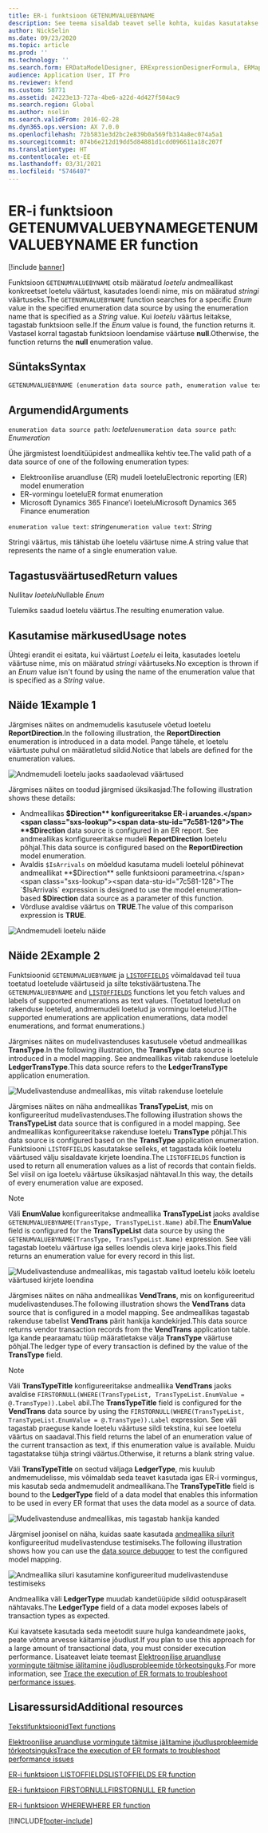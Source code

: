 ```yaml
---
title: ER-i funktsioon GETENUMVALUEBYNAME
description: See teema sisaldab teavet selle kohta, kuidas kasutatakse elektroonilise aruandluse (ER) funktsiooni GETENUMVALUEBYNAME.
author: NickSelin
ms.date: 09/23/2020
ms.topic: article
ms.prod: ''
ms.technology: ''
ms.search.form: ERDataModelDesigner, ERExpressionDesignerFormula, ERMappedFormatDesigner, ERModelMappingDesigner
audience: Application User, IT Pro
ms.reviewer: kfend
ms.custom: 58771
ms.assetid: 24223e13-727a-4be6-a22d-4d427f504ac9
ms.search.region: Global
ms.author: nselin
ms.search.validFrom: 2016-02-28
ms.dyn365.ops.version: AX 7.0.0
ms.openlocfilehash: 72b5831e3d2bc2e839b0a569fb314a8ec074a5a1
ms.sourcegitcommit: 074b6e212d19dd5d84881d1cdd096611a18c207f
ms.translationtype: HT
ms.contentlocale: et-EE
ms.lasthandoff: 03/31/2021
ms.locfileid: "5746407"
---
```

# <a name="getenumvaluebyname-er-function"></a><span data-ttu-id="7c581-103">ER-i funktsioon GETENUMVALUEBYNAME</span><span class="sxs-lookup"><span data-stu-id="7c581-103">GETENUMVALUEBYNAME ER function</span></span>

[!include [banner](../includes/banner.md)]

<span data-ttu-id="7c581-104">Funktsioon `GETENUMVALUEBYNAME` otsib määratud *loetelu* andmeallikast konkreetset loetelu väärtust, kasutades loendi nime, mis on määratud *stringi* väärtuseks.</span><span class="sxs-lookup"><span data-stu-id="7c581-104">The `GETENUMVALUEBYNAME` function searches for a specific *Enum* value in the specified enumeration data source by using the enumeration name that is specified as a *String* value.</span></span> <span data-ttu-id="7c581-105">Kui *loetelu* väärtus leitakse, tagastab funktsioon selle.</span><span class="sxs-lookup"><span data-stu-id="7c581-105">If the *Enum* value is found, the function returns it.</span></span> <span data-ttu-id="7c581-106">Vastasel korral tagastab funktsioon loendamise väärtuse **null**.</span><span class="sxs-lookup"><span data-stu-id="7c581-106">Otherwise, the function returns the **null** enumeration value.</span></span>

## <a name="syntax"></a><span data-ttu-id="7c581-107">Süntaks</span><span class="sxs-lookup"><span data-stu-id="7c581-107">Syntax</span></span>

```vb
GETENUMVALUEBYNAME (enumeration data source path, enumeration value text)
```

## <a name="arguments"></a><span data-ttu-id="7c581-108">Argumendid</span><span class="sxs-lookup"><span data-stu-id="7c581-108">Arguments</span></span>

<span data-ttu-id="7c581-109">`enumeration data source path`: *loetelu*</span><span class="sxs-lookup"><span data-stu-id="7c581-109">`enumeration data source path`: *Enumeration*</span></span>

<span data-ttu-id="7c581-110">Ühe järgmistest loenditüüpidest andmeallika kehtiv tee.</span><span class="sxs-lookup"><span data-stu-id="7c581-110">The valid path of a data source of one of the following enumeration types:</span></span>

- <span data-ttu-id="7c581-111">Elektroonilise aruandluse (ER) mudeli loetelu</span><span class="sxs-lookup"><span data-stu-id="7c581-111">Electronic reporting (ER) model enumeration</span></span>
- <span data-ttu-id="7c581-112">ER-vormingu loetelu</span><span class="sxs-lookup"><span data-stu-id="7c581-112">ER format enumeration</span></span>
- <span data-ttu-id="7c581-113">Microsoft Dynamics 365 Finance’i loetelu</span><span class="sxs-lookup"><span data-stu-id="7c581-113">Microsoft Dynamics 365 Finance enumeration</span></span>

<span data-ttu-id="7c581-114">`enumeration value text`: *string*</span><span class="sxs-lookup"><span data-stu-id="7c581-114">`enumeration value text`: *String*</span></span>

<span data-ttu-id="7c581-115">Stringi väärtus, mis tähistab ühe loetelu väärtuse nime.</span><span class="sxs-lookup"><span data-stu-id="7c581-115">A string value that represents the name of a single enumeration value.</span></span>

## <a name="return-values"></a><span data-ttu-id="7c581-116">Tagastusväärtused</span><span class="sxs-lookup"><span data-stu-id="7c581-116">Return values</span></span>

<span data-ttu-id="7c581-117">Nullitav *loetelu*</span><span class="sxs-lookup"><span data-stu-id="7c581-117">Nullable *Enum*</span></span>

<span data-ttu-id="7c581-118">Tulemiks saadud loetelu väärtus.</span><span class="sxs-lookup"><span data-stu-id="7c581-118">The resulting enumeration value.</span></span>

## <a name="usage-notes"></a><span data-ttu-id="7c581-119">Kasutamise märkused</span><span class="sxs-lookup"><span data-stu-id="7c581-119">Usage notes</span></span>

<span data-ttu-id="7c581-120">Ühtegi erandit ei esitata, kui väärtust *Loetelu* ei leita, kasutades loetelu väärtuse nime, mis on määratud *stringi* väärtuseks.</span><span class="sxs-lookup"><span data-stu-id="7c581-120">No exception is thrown if an *Enum* value isn't found by using the name of the enumeration value that is specified as a *String* value.</span></span>

## <a name="example-1"></a><span data-ttu-id="7c581-121">Näide 1</span><span class="sxs-lookup"><span data-stu-id="7c581-121">Example 1</span></span>

<span data-ttu-id="7c581-122">Järgmises näites on andmemudelis kasutusele võetud loetelu **ReportDirection**.</span><span class="sxs-lookup"><span data-stu-id="7c581-122">In the following illustration, the **ReportDirection** enumeration is introduced in a data model.</span></span> <span data-ttu-id="7c581-123">Pange tähele, et loetelu väärtuste puhul on määratletud sildid.</span><span class="sxs-lookup"><span data-stu-id="7c581-123">Notice that labels are defined for the enumeration values.</span></span>

![Andmemudeli loetelu jaoks saadaolevad väärtused](./media/ER-data-model-enumeration-values.PNG)

<span data-ttu-id="7c581-125">Järgmises näites on toodud järgmised üksikasjad:</span><span class="sxs-lookup"><span data-stu-id="7c581-125">The following illustration shows these details:</span></span>

- <span data-ttu-id="7c581-126">Andmeallikas **$Direction** konfigureeritakse ER-i aruandes.</span><span class="sxs-lookup"><span data-stu-id="7c581-126">The **$Direction** data source is configured in an ER report.</span></span> <span data-ttu-id="7c581-127">See andmeallikas konfigureeritakse mudeli **ReportDirection** loetelu põhjal.</span><span class="sxs-lookup"><span data-stu-id="7c581-127">This data source is configured based on the **ReportDirection** model enumeration.</span></span>
- <span data-ttu-id="7c581-128">Avaldis `$IsArrivals` on mõeldud kasutama mudeli loetelul põhinevat andmeallikat **$Direction** selle funktsiooni parameetrina.</span><span class="sxs-lookup"><span data-stu-id="7c581-128">The `$IsArrivals` expression is designed to use the model enumeration–based **$Direction** data source as a parameter of this function.</span></span>
- <span data-ttu-id="7c581-129">Võrdluse avaldise väärtus on **TRUE**.</span><span class="sxs-lookup"><span data-stu-id="7c581-129">The value of this comparison expression is **TRUE**.</span></span>

![Andmemudeli loetelu näide](./media/ER-data-model-enumeration-usage.PNG)

## <a name="example-2"></a><span data-ttu-id="7c581-131">Näide 2</span><span class="sxs-lookup"><span data-stu-id="7c581-131">Example 2</span></span>

<span data-ttu-id="7c581-132">Funktsioonid `GETENUMVALUEBYNAME` ja [`LISTOFFIELDS`](er-functions-list-listoffields.md) võimaldavad teil tuua toetatud loetelude väärtuseid ja silte tekstiväärtustena.</span><span class="sxs-lookup"><span data-stu-id="7c581-132">The `GETENUMVALUEBYNAME` and [`LISTOFFIELDS`](er-functions-list-listoffields.md) functions let you fetch values and labels of supported enumerations as text values.</span></span> <span data-ttu-id="7c581-133">(Toetatud loetelud on rakenduse loetelud, andmemudeli loetelud ja vormingu loetelud.)</span><span class="sxs-lookup"><span data-stu-id="7c581-133">(The supported enumerations are application enumerations, data model enumerations, and format enumerations.)</span></span>

<span data-ttu-id="7c581-134">Järgmises näites on mudelivastenduses kasutusele võetud andmeallikas **TransType**.</span><span class="sxs-lookup"><span data-stu-id="7c581-134">In the following illustration, the **TransType** data source is introduced in a model mapping.</span></span> <span data-ttu-id="7c581-135">See andmeallikas viitab rakenduse loetelule **LedgerTransType**.</span><span class="sxs-lookup"><span data-stu-id="7c581-135">This data source refers to the **LedgerTransType** application enumeration.</span></span>

![Mudelivastenduse andmeallikas, mis viitab rakenduse loetelule](./media/er-functions-text-getenumvaluebyname-example2-1.png)

<span data-ttu-id="7c581-137">Järgmises näites on näha andmeallikas **TransTypeList**, mis on konfigureeritud mudelivastenduses.</span><span class="sxs-lookup"><span data-stu-id="7c581-137">The following illustration shows the **TransTypeList** data source that is configured in a model mapping.</span></span> <span data-ttu-id="7c581-138">See andmeallikas konfigureeritakse rakenduse loetelu **TransType** põhjal.</span><span class="sxs-lookup"><span data-stu-id="7c581-138">This data source is configured based on the **TransType** application enumeration.</span></span> <span data-ttu-id="7c581-139">Funktsiooni `LISTOFFIELDS` kasutatakse selleks, et tagastada kõik loetelu väärtused välju sisaldavate kirjete loendina.</span><span class="sxs-lookup"><span data-stu-id="7c581-139">The `LISTOFFIELDS` function is used to return all enumeration values as a list of records that contain fields.</span></span> <span data-ttu-id="7c581-140">Sel viisil on iga loetelu väärtuse üksikasjad nähtaval.</span><span class="sxs-lookup"><span data-stu-id="7c581-140">In this way, the details of every enumeration value are exposed.</span></span>

> [!NOTE]
> <span data-ttu-id="7c581-141">Väli **EnumValue** konfigureeritakse andmeallika **TransTypeList** jaoks avaldise `GETENUMVALUEBYNAME(TransType, TransTypeList.Name)` abil.</span><span class="sxs-lookup"><span data-stu-id="7c581-141">The **EnumValue** field is configured for the **TransTypeList** data source by using the `GETENUMVALUEBYNAME(TransType, TransTypeList.Name)` expression.</span></span> <span data-ttu-id="7c581-142">See väli tagastab loetelu väärtuse iga selles loendis oleva kirje jaoks.</span><span class="sxs-lookup"><span data-stu-id="7c581-142">This field returns an enumeration value for every record in this list.</span></span>

![Mudelivastenduse andmeallikas, mis tagastab valitud loetelu kõik loetelu väärtused kirjete loendina](./media/er-functions-text-getenumvaluebyname-example2-2.png)

<span data-ttu-id="7c581-144">Järgmises näites on näha andmeallikas **VendTrans**, mis on konfigureeritud mudelivastenduses.</span><span class="sxs-lookup"><span data-stu-id="7c581-144">The following illustration shows the **VendTrans** data source that is configured in a model mapping.</span></span> <span data-ttu-id="7c581-145">See andmeallikas tagastab rakenduse tabelist **VendTrans** pärit hankija kandekirjed.</span><span class="sxs-lookup"><span data-stu-id="7c581-145">This data source returns vendor transaction records from the **VendTrans** application table.</span></span> <span data-ttu-id="7c581-146">Iga kande pearaamatu tüüp määratletakse välja **TransType** väärtuse põhjal.</span><span class="sxs-lookup"><span data-stu-id="7c581-146">The ledger type of every transaction is defined by the value of the **TransType** field.</span></span>

> [!NOTE]
> <span data-ttu-id="7c581-147">Väli **TransTypeTitle** konfigureeritakse andmeallika **VendTrans** jaoks avaldise `FIRSTORNULL(WHERE(TransTypeList, TransTypeList.EnumValue = @.TransType)).Label` abil.</span><span class="sxs-lookup"><span data-stu-id="7c581-147">The **TransTypeTitle** field is configured for the **VendTrans** data source by using the `FIRSTORNULL(WHERE(TransTypeList, TransTypeList.EnumValue = @.TransType)).Label` expression.</span></span> <span data-ttu-id="7c581-148">See väli tagastab praeguse kande loetelu väärtuse sildi tekstina, kui see loetelu väärtus on saadaval.</span><span class="sxs-lookup"><span data-stu-id="7c581-148">This field returns the label of an enumeration value of the current transaction as text, if this enumeration value is available.</span></span> <span data-ttu-id="7c581-149">Muidu tagastatakse tühja stringi väärtus.</span><span class="sxs-lookup"><span data-stu-id="7c581-149">Otherwise, it returns a blank string value.</span></span>
>
> <span data-ttu-id="7c581-150">Väli **TransTypeTitle** on seotud väljaga **LedgerType**, mis kuulub andmemudelisse, mis võimaldab seda teavet kasutada igas ER-i vormingus, mis kasutab seda andmemudelit andmeallikana.</span><span class="sxs-lookup"><span data-stu-id="7c581-150">The **TransTypeTitle** field is bound to the **LedgerType** field of a data model that enables this information to be used in every ER format that uses the data model as a source of data.</span></span>

![Mudelivastenduse andmeallikas, mis tagastab hankija kanded](./media/er-functions-text-getenumvaluebyname-example2-3.png)

<span data-ttu-id="7c581-152">Järgmisel joonisel on näha, kuidas saate kasutada [andmeallika silurit](er-debug-data-sources.md) konfigureeritud mudelivastenduse testimiseks.</span><span class="sxs-lookup"><span data-stu-id="7c581-152">The following illustration shows how you can use the [data source debugger](er-debug-data-sources.md) to test the configured model mapping.</span></span>

![Andmeallika siluri kasutamine konfigureeritud mudelivastenduse testimiseks](./media/er-functions-text-getenumvaluebyname-example2-4.gif)

<span data-ttu-id="7c581-154">Andmeallika väli **LedgerType** muudab kandetüüpide sildid ootuspäraselt nähtavaks.</span><span class="sxs-lookup"><span data-stu-id="7c581-154">The **LedgerType** field of a data model exposes labels of transaction types as expected.</span></span>

<span data-ttu-id="7c581-155">Kui kavatsete kasutada seda meetodit suure hulga kandeandmete jaoks, peate võtma arvesse käitamise jõudlust.</span><span class="sxs-lookup"><span data-stu-id="7c581-155">If you plan to use this approach for a large amount of transactional data, you must consider execution performance.</span></span> <span data-ttu-id="7c581-156">Lisateavet leiate teemast [Elektroonilise aruandluse vormingute täitmise jälitamine jõudlusprobleemide tõrkeotsinguks](trace-execution-er-troubleshoot-perf.md).</span><span class="sxs-lookup"><span data-stu-id="7c581-156">For more information, see [Trace the execution of ER formats to troubleshoot performance issues](trace-execution-er-troubleshoot-perf.md).</span></span>

## <a name="additional-resources"></a><span data-ttu-id="7c581-157">Lisaressursid</span><span class="sxs-lookup"><span data-stu-id="7c581-157">Additional resources</span></span>

[<span data-ttu-id="7c581-158">Tekstifunktsioonid</span><span class="sxs-lookup"><span data-stu-id="7c581-158">Text functions</span></span>](er-functions-category-text.md)

[<span data-ttu-id="7c581-159">Elektroonilise aruandluse vormingute täitmise jälitamine jõudlusprobleemide tõrkeotsinguks</span><span class="sxs-lookup"><span data-stu-id="7c581-159">Trace the execution of ER formats to troubleshoot performance issues</span></span>](trace-execution-er-troubleshoot-perf.md)

[<span data-ttu-id="7c581-160">ER-i funktsioon LISTOFFIELDS</span><span class="sxs-lookup"><span data-stu-id="7c581-160">LISTOFFIELDS ER function</span></span>](er-functions-list-listoffields.md)

[<span data-ttu-id="7c581-161">ER-i funktsioon FIRSTORNULL</span><span class="sxs-lookup"><span data-stu-id="7c581-161">FIRSTORNULL ER function</span></span>](er-functions-list-firstornull.md)

[<span data-ttu-id="7c581-162">ER-i funktsioon WHERE</span><span class="sxs-lookup"><span data-stu-id="7c581-162">WHERE ER function</span></span>](er-functions-list-where.md)


[!INCLUDE[footer-include](../../../includes/footer-banner.md)]